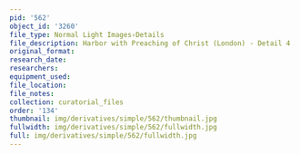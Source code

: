 ```yaml
---
pid: '562'
object_id: '3260'
file_type: Normal Light Images›Details
file_description: Harbor with Preaching of Christ (London) - Detail 4
original_format:
research_date:
researchers:
equipment_used:
file_location:
file_notes:
collection: curatorial_files
order: '134'
thumbnail: img/derivatives/simple/562/thumbnail.jpg
fullwidth: img/derivatives/simple/562/fullwidth.jpg
full: img/derivatives/simple/562/fullwidth.jpg
---
```

